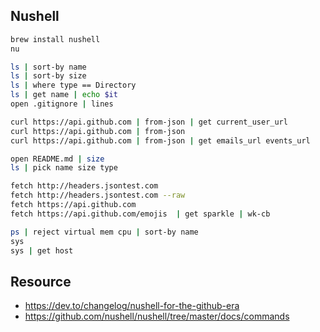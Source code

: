 ## Nushell

```bash
brew install nushell
nu

ls | sort-by name
ls | sort-by size
ls | where type == Directory
ls | get name | echo $it
open .gitignore | lines

curl https://api.github.com | from-json | get current_user_url
curl https://api.github.com | from-json
curl https://api.github.com | from-json | get emails_url events_url

open README.md | size
ls | pick name size type

fetch http://headers.jsontest.com
fetch http://headers.jsontest.com --raw
fetch https://api.github.com
fetch https://api.github.com/emojis  | get sparkle | wk-cb

ps | reject virtual mem cpu | sort-by name
sys
sys | get host
```

## Resource

- https://dev.to/changelog/nushell-for-the-github-era
- https://github.com/nushell/nushell/tree/master/docs/commands
